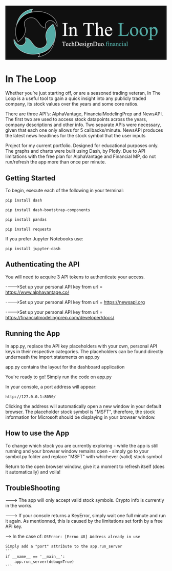 ![Logo](In_The_Loop/assets/Title_Financial.png)

# In The Loop

Whether you’re just starting off, or are a seasoned trading veteran, In The Loop is a useful tool to gain a quick insight into any publicly traded company, its stock values over the years and some core ratios.

There are three API’s: AlphaVantage, FinancialModelingPrep and NewsAPI. The first two are used to access stock datapoints across the years, company descriptions and other info. Two separate APIs were necessary, given that each one only allows for 5 callbacks/minute. NewsAPI produces the latest news headlines for the stock symbol that the user inputs

Project for my current portfolio. Designed for educational purposes only.
The graphs and charts were built using Dash, by Plotly.
Due to API limitations with the free plan for AlphaVantage and Financial MP, do not run/refresh the app more than once per minute.


## Getting Started

To begin, execute each of the following in your terminal:
```
pip install dash
```
```
pip install dash-bootstrap-components
```
```
pip install pandas
```
```
pip install requests
```

If you prefer Jupyter Notebooks use:
```
pip install jupyter-dash
```


## Authenticating the API

You will need to acquire 3 API tokens to authenticate your access.

---->Set up your personal API key from url = https://www.alphavantage.co/

---->Set up your personal API key from url = https://newsapi.org

---->Set up your personal API key from url = https://financialmodelingprep.com/developer/docs/


## Running the App

In app.py, replace the API key placeholders with your own, personal API keys in their respective categories.
The placeholders can be found directly underneath the import statements on app.py

app.py contains the layout for the dashboard application

You're ready to go! Simply run the code on app.py

In your console, a port address will appear:
```
http://127.0.0.1:8050/
```
Clicking the address will automatically open a new window in your default browser. The placeholder stock symbol is "MSFT", therefore, the stock information for Microsoft should be displaying in your browser window.

## How to use the App
To change which stock you are currently exploring - while the app is still running and your browser window remains open - simply go to your symbol.py folder
and replace "MSFT" with whichever (valid) stock symbol

Return to the open browser window, give it a moment to refresh itself (does it automatically) and voila!

## TroubleShooting
---> The app will only accept valid stock symbols. Crypto info is currently in the works.

---> If your console returns a KeyError, simply wait one full minute and run it again. As mentionned, this is caused
by the limitations set forth by a free API key.

--> In the case of:
    ```
    OSError: [Errno 48] Address already in use
    ```

    Simply add a "port" attribute to the app.run_server
    ```
    if __name__ == '__main__':
        app.run_server(debug=True)
    ```
